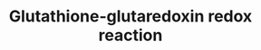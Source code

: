 ---
annotations:
- id: PW:0000134
  parent: classic metabolic pathway
  type: Pathway Ontology
  value: glutathione metabolic pathway
authors:
- M.Braymer
- MaintBot
- Christine Chichester
- Egonw
- Eweitz
description: ''
last-edited: 2021-05-20
organisms:
- Saccharomyces cerevisiae
redirect_from:
- /index.php/Pathway:WP392
- /instance/WP392
revision: null
schema-jsonld:
- '@context': https://schema.org/
  '@id': https://wikipathways.github.io/pathways/WP392.html
  '@type': Dataset
  creator:
    '@type': Organization
    name: WikiPathways
  description: ''
  keywords:
  - GLR1
  - GPX1
  - GPX2
  - GTT1
  - GTT2
  - HYR1
  - NADPH
  license: CC0
  name: Glutathione-glutaredoxin redox reaction
seo: CreativeWork
title: Glutathione-glutaredoxin redox reaction
wpid: WP392
---